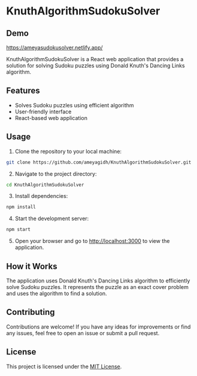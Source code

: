 # KnuthAlgorithmSudokuSolver

## Demo
https://ameyasudokusolver.netlify.app/

KnuthAlgorithmSudokuSolver is a React web application that provides a solution for solving Sudoku puzzles using Donald Knuth's Dancing Links algorithm.

## Features

- Solves Sudoku puzzles using efficient algorithm
- User-friendly interface
- React-based web application

## Usage

1. Clone the repository to your local machine:

```bash
git clone https://github.com/ameyagidh/KnuthAlgorithmSudokuSolver.git
```

2. Navigate to the project directory:

```bash
cd KnuthAlgorithmSudokuSolver
```

3. Install dependencies:

```bash
npm install
```

4. Start the development server:

```bash
npm start
```

5. Open your browser and go to [http://localhost:3000](http://localhost:3000) to view the application.

## How it Works

The application uses Donald Knuth's Dancing Links algorithm to efficiently solve Sudoku puzzles. It represents the puzzle as an exact cover problem and uses the algorithm to find a solution.

## Contributing

Contributions are welcome! If you have any ideas for improvements or find any issues, feel free to open an issue or submit a pull request.

## License

This project is licensed under the [MIT License](LICENSE).

